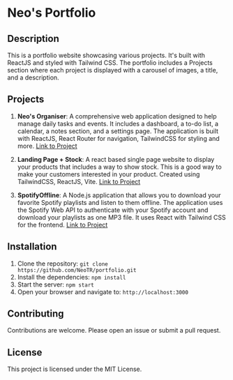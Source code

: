 # Neo's Portfolio

## Description

This is a portfolio website showcasing various projects. It's built with ReactJS and styled with Tailwind CSS. The portfolio includes a Projects section where each project is displayed with a carousel of images, a title, and a description.

## Projects

1. **Neo's Organiser**: A comprehensive web application designed to help manage daily tasks and events. It includes a dashboard, a to-do list, a calendar, a notes section, and a settings page. The application is built with ReactJS, React Router for navigation, TailwindCSS for styling and more. [Link to Project](https://github.com/NeoTR/neos-organiser)

2. **Landing Page + Stock**: A react based single page website to display your products that includes a way to show stock. This is a good way to make your customers interested in your product. Created using TailwindCSS, ReactJS, Vite. [Link to Project](https://github.com/NeoTR/BusinessPage)

3. **SpotifyOffline**: A Node.js application that allows you to download your favorite Spotify playlists and listen to them offline. The application uses the Spotify Web API to authenticate with your Spotify account and download your playlists as one MP3 file. It uses React with Tailwind CSS for the frontend. [Link to Project](https://github.com/NeoTR/SpotifyOffline)

## Installation

1. Clone the repository: `git clone https://github.com/NeoTR/portfolio.git`
2. Install the dependencies: `npm install`
3. Start the server: `npm start`
4. Open your browser and navigate to: `http://localhost:3000`

## Contributing

Contributions are welcome. Please open an issue or submit a pull request.

## License

This project is licensed under the MIT License.
